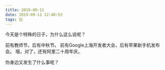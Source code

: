 ```yaml
---
title: 2019-09-11
date: 2019-09-11 12:40:53
tags: 扯
---
```

今天是个特殊的日子，为什么这么说呢？

前有教师节，后有中秋节。
前有Google上海开发者大会，后有苹果新手机发布会。
哦，对了，还有阿里二十周年庆。

你身边又发生了什么事呢？

